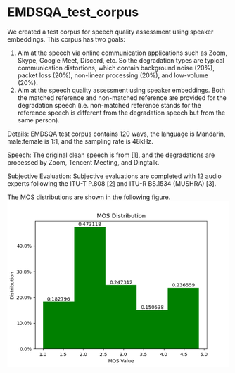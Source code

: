 # EMDSQA_test_corpus
We created a test corpus for speech quality assessment using speaker embeddings. This corpus has two goals:
1. Aim at the speech via online communication applications such as Zoom, Skype, Google Meet, Discord, etc. So the degradation types are typical communication distortions, which contain background noise (20%), packet loss (20%), non-linear processing (20%), and low-volume (20%).
2. Aim at the speech quality assessment using speaker embeddings. Both the matched reference and non-matched reference are provided for the degradation speech (i.e. non-matched reference stands for the reference speech is different from the degradation speech but from the same person).

Details: EMDSQA test corpus contains 120 wavs, the language is Mandarin, male:female is 1:1, and the sampling rate is 48kHz.

Speech: The original clean speech is from [1], and the degradations are processed by Zoom, Tencent Meeting, and Dingtalk.

Subjective Evaluation: Subjective evaluations are completed with 12 audio experts following the ITU-T P.808 [2] and ITU-R BS.1534 (MUSHRA) [3].

The MOS distributions are shown in the following figure.
![alt text](https://github.com/SherlockHao/EMDSQA_test_corpus/blob/main/MOS_EMDSQA.png)


